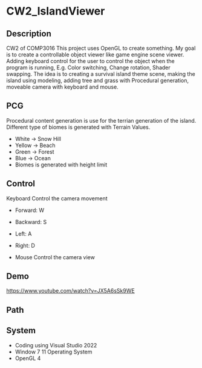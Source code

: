 # CW2_IslandViewer
## Description
  CW2 of COMP3016
  This project uses OpenGL to create something.
  My goal is to create a controllable object viewer like game engine scene viewer.
  Adding keyboard control for the user to control the object when the program is running, E.g. Color switching, Change rotation, Shader swapping.
  The idea is to creating a survival island theme scene, making the island using modeling, adding tree and grass with Procedural generation, moveable camera with keyboard and mouse.

## PCG
Procedural content generation is use for the terrian generation of the island. 
Different type of biomes is generated with Terrain Values. 
* White -> Snow Hill
* Yellow -> Beach
* Green -> Forest
* Blue -> Ocean
* Biomes is generated with height limit


## Control
  Keyboard Control the camera movement
* Forward:  W
* Backward: S
* Left:     A
* Right:    D
  
* Mouse Control the camera view

## Demo
https://www.youtube.com/watch?v=JX5A6sSk9WE

## Path
  

## System
* Coding using Visual Studio 2022
* Window 7 11 Operating System
* OpenGL 4
